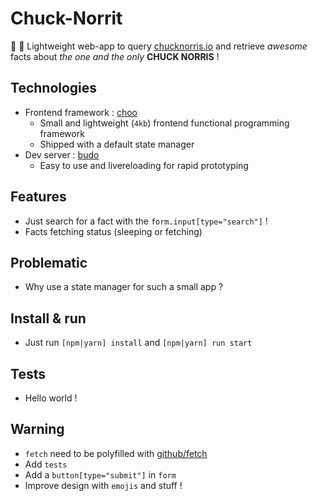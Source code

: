# Chuck-Norrit
:muscle: :facepunch: Lightweight web-app to query [chucknorris.io](https://api.chucknorris.io/) and retrieve *awesome* facts about *the one and the only* **CHUCK NORRIS** !

## Technologies
* Frontend framework : [choo](https://github.com/choojs/choo)
  * Small and lightweight (`4kb`) frontend functional programming framework
  * Shipped with a default state manager
* Dev server : [budo](https://github.com/mattdesl/budo)
  * Easy to use and livereloading for rapid prototyping

## Features
* Just search for a fact with the `form.input[type="search"]` !
* Facts fetching status (sleeping or fetching)

## Problematic
* Why use a state manager for such a small app ?

## Install & run
* Just run `[npm|yarn] install` and `[npm|yarn] run start`

## Tests
* Hello world !

## Warning
* `fetch` need to be polyfilled with [github/fetch](https://github.com/github/fetch)
* Add `tests`
* Add a `button[type="submit"]` in `form`
* Improve design with `emojis` and stuff !
